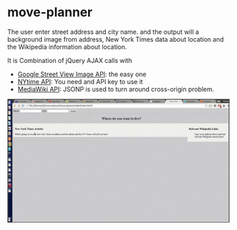 # move-planner
The user enter street address and city name. and the output will a background image from address, New York Times data about location and the Wikipedia information about location.

It is Combination of jQuery AJAX calls with 

- [Google Street View Image API](https://developers.google.com/maps/documentation/streetview/intro): the easy one
- [NYtime API](http://developer.nytimes.com/docs): You need and API key to use it
- [MediaWiki API](https://www.mediawiki.org/wiki/API:Main_page): JSONP is used to turn around cross-origin problem.

![image of app](explanation/optimised.gif)
